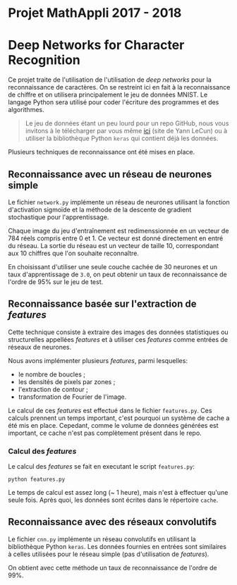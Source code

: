 ﻿
# Projet MathAppli 2017 - 2018
# Deep Networks for Character Recognition

Ce projet traite de l'utilisation de l'utilisation de *deep networks* pour la 
reconnaissance de caractères. On se restreint ici en fait à la reconnaissance 
de chiffre et on utilisera principalement le jeu de données MNIST. 
Le langage Python sera utilisé pour coder l'écriture des programmes et des 
algorithmes.

> Le jeu de données étant un peu lourd pour un repo GitHub, nous vous invitons à 
> le télécharger par vous même [ici](http://yann.lecun.com/exdb/mnist/) (site de 
> Yann LeCun) ou à utiliser la bibliothèque Python `keras` qui contient déjà les 
> données.

Plusieurs techniques de reconnaissance ont été mises en place.


## Reconnaissance avec un réseau de neurones simple

Le fichier `network.py` implémente un réseau de neurones utilisant la fonction 
d'activation sigmoïde et la méthode de la descente de gradient stochastique 
pour l'apprentissage. 

Chaque image du jeu d'entraînement est redimenssionnée en un vecteur de 784 réels 
compris entre 0 et 1. Ce vecteur est donné directement en entré du réseau. 
La sortie du réseau est un vecteur de taille 10, correspondant aux 10 chiffres 
que l'on souhaite reconnaître.

En choisissant d'utiliser une seule couche cachée de 30 neurones et un taux 
d'apprentissage de `3.0`, on peut obtenir un taux de reconnaissance de l'ordre 
de 95% sur le jeu de test. 


## Reconnaissance basée sur l'extraction de *features*

Cette technique consiste à extraire des images des données statistiques ou 
structurelles appellées *features* et à utiliser ces *features* comme entrées 
de réseaux de neurones.

Nous avons implémenter plusieurs *features*, parmi lesquelles:
- le nombre de boucles ;
- les densités de pixels par zones ;
- l'extraction de contour ;
- transformation de Fourier de l'image.

Le calcul de ces *features* est effectué dans le fichier `features.py`.
Ces calculs prennent un temps important, c'est pourquoi un système de cache 
a été mis en place. Cepedant, comme le volume de données générées est important, 
ce cache n'est pas complètement présent dans le repo.

### Calcul des *features*

Le calcul des *features* se fait en executant le script `features.py`:

```batch
python features.py
```

Le temps de calcul est assez long (~ 1 heure), mais n'est à effectuer 
qu'une seule fois. Après quoi, les données sont écrites dans le répertoire 
`cache`.


## Reconnaissance avec des réseaux convolutifs

Le fichier `cnn.py` implémente un réseau convolutifs en utilisant la 
bibliothèque Python `keras`.
Les données fournies en entrées sont similaires à celles utilisées 
pour le réseau simple (pas d'utilisation de *features*). 

On obtient avec cette méthode un taux de reconnaissance de l'ordre 
de 99%.
